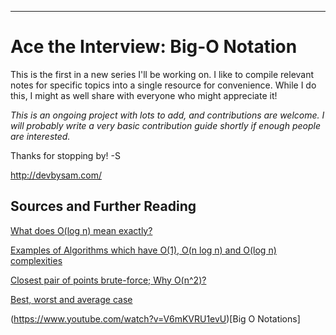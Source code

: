
****************

# Ace the Interview: Big-O Notation

This is the first in a new series I'll be working on.
I like to compile relevant notes for specific topics into a single resource for convenience. While I do this, I might as well share with everyone who might appreciate it!

*This is an ongoing project with lots to add, and contributions are welcome. I will probably write a very basic contribution guide shortly if enough people are interested.*

Thanks for stopping by! -S

http://devbysam.com/

## Sources and Further Reading
[What does O(log n) mean exactly?](http://stackoverflow.com/questions/2307283/what-does-olog-n-mean-exactly)

[Examples of Algorithms which have O(1), O(n log n) and O(log n) complexities](http://stackoverflow.com/questions/1592649/examples-of-algorithms-which-has-o1-on-log-n-and-olog-n-complexities)

[Closest pair of points brute-force; Why O(n^2)?](http://stackoverflow.com/questions/41705567/closest-pair-of-points-brute-force-why-on2)

[Best, worst and average case](https://en.wikipedia.org/wiki/Best,_worst_and_average_case)

(https://www.youtube.com/watch?v=V6mKVRU1evU)[Big O Notations]
